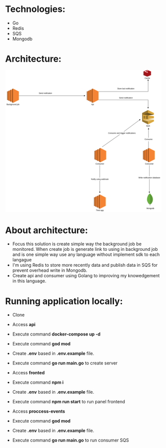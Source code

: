 Technologies:
==============

- Go
- Redis
- SQS
- Mongodb

Architecture:
==============
![alt text](architecture.png "Title")


About architecture:
======================

 - Focus this solution is create simple way the background job be monitored. When create job is generate link to using in background job and is one simple way use any language without implement sdk to each langague
 - I'm using Redis to store more recently data and publish data in SQS for prevent overhead write in Mongodb.
 - Create api and consumer using Golang to improving my knowedgement in this language.

Running application locally:
=================================
- Clone
- Access **api**
- Execute command **docker-compose up -d**
- Execute command **god mod**
- Create **.env** based in **.env.example** file.
- Execute command **go run main.go** to create server

- Access **fronted**
- Execute command **npm i**
- Create **.env** based in **.env.example** file.
- Execute command **npm run start** to run panel frontend

- Access **proccess-events**
- Execute command **god mod**
- Create **.env** based in **.env.example** file.
- Execute command **go run main.go** to run consumer SQS